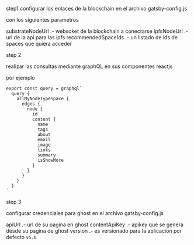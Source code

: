 


step1
configurar los enlaces de la blockchain en el archivo gatsby-config.js

con los siguientes parametros

substrateNodeUrl .- websoket de la blockchain a conectarse
ipfsNodeUrl .- url de la api para las ipfs
recommendedSpaceIds .- un listado de ids de spaces que quiera acceder

step 2

realizar las consultas mediante graphQL en sus componentes reactjs

por ejemplo

```
export const query = graphql`
  query {
    allMyNodeTypeSpace {
      edges {
        node {
          id
          content {
            name
            tags
            about
            email
            image
            links
            summary
            isShowMore
          }
        }
      }
    }
  }
`
```


step 3

configurar credenciales para ghost en el archivo gatsby-config.js


apiUrl .- url de su pagina en ghost
contentApiKey .- apikey que se genera desde su pagina de ghost
version .- es versionado para la aplicacion por defecto `v5.0`
